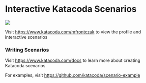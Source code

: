 # Interactive Katacoda Scenarios

[![](http://shields.katacoda.com/katacoda/mfrontczak/count.svg)](https://www.katacoda.com/mfrontczak "Get your profile on Katacoda.com")

Visit https://www.katacoda.com/mfrontczak to view the profile and interactive scenarios

### Writing Scenarios
Visit https://www.katacoda.com/docs to learn more about creating Katacoda scenarios

For examples, visit https://github.com/katacoda/scenario-example
